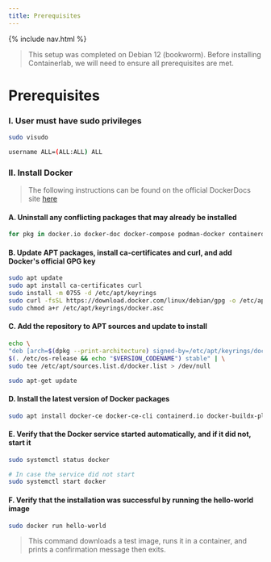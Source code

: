 ```yaml
---
title: Prerequisites
---
```

{% include nav.html %}
<br>
> This setup was completed on Debian 12 (bookworm). Before installing Containerlab, we will need to ensure all prerequisites are met.

# **Prerequisites**
### I. User must have sudo privileges
```bash
sudo visudo
```
```bash
username ALL=(ALL:ALL) ALL
```
### II. Install Docker
> The following instructions can be found on the official DockerDocs site <a href="https://docs.docker.com/engine/install/debian/">here</a>

#### A. Uninstall any conflicting packages that may already be installed
```bash
for pkg in docker.io docker-doc docker-compose podman-docker containerd runc; do sudo apt-get remove $pkg; done
```
#### B. Update APT packages, install ca-certificates and curl, and add Docker's official GPG key
```bash
sudo apt update
sudo apt install ca-certificates curl
sudo install -m 0755 -d /etc/apt/keyrings
sudo curl -fsSL https://download.docker.com/linux/debian/gpg -o /etc/apt/keyrings/docker.asc
sudo chmod a+r /etc/apt/keyrings/docker.asc
```
#### C. Add the repository to APT sources and update to install
```bash
echo \
"deb [arch=$(dpkg --print-architecture) signed-by=/etc/apt/keyrings/docker.asc] https://download.docker.com/linux/debian \
$(. /etc/os-release && echo "$VERSION_CODENAME") stable" | \
sudo tee /etc/apt/sources.list.d/docker.list > /dev/null
```
```bash
sudo apt-get update
```
#### D. Install the latest version of Docker packages
```bash
sudo apt install docker-ce docker-ce-cli containerd.io docker-buildx-plugin docker-compose-plugin
```
#### E. Verify that the Docker service started automatically, and if it did not, start it
```bash
sudo systemctl status docker
```
```bash
# In case the service did not start
sudo systemctl start docker
```
#### F. Verify that the installation was successful by running the hello-world image
```bash
sudo docker run hello-world
```
> This command downloads a test image, runs it in a container, and prints a confirmation message then exits.
